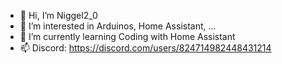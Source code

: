 - 👋 Hi, I’m Niggel2_0
- 👀 I’m interested in Arduinos, Home Assistant, ...
- 🌱 I’m currently learning Coding with Home Assistant
- 📫 Discord: https://discord.com/users/824714982448431214

